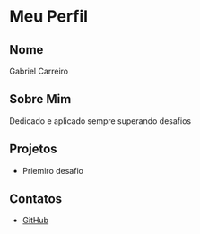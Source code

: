 # Meu Perfil

## Nome
Gabriel Carreiro 

## Sobre Mim
Dedicado e aplicado sempre superando desafios 

## Projetos
- Priemiro desafio 

## Contatos
- [GitHub](https://github.com/GCarreiro)
